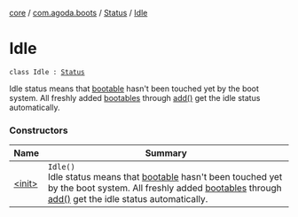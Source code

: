 [core](../../../index.md) / [com.agoda.boots](../../index.md) / [Status](../index.md) / [Idle](./index.md)

# Idle

`class Idle : `[`Status`](../index.md)

Idle status means that [bootable](../../-bootable/index.md) hasn't been touched yet by the boot system.
All freshly added [bootables](../../-bootable/index.md) through [add()](../../-boots/add.md) get the idle status automatically.

### Constructors

| Name | Summary |
|---|---|
| [&lt;init&gt;](-init-.md) | `Idle()`<br>Idle status means that [bootable](../../-bootable/index.md) hasn't been touched yet by the boot system. All freshly added [bootables](../../-bootable/index.md) through [add()](../../-boots/add.md) get the idle status automatically. |
